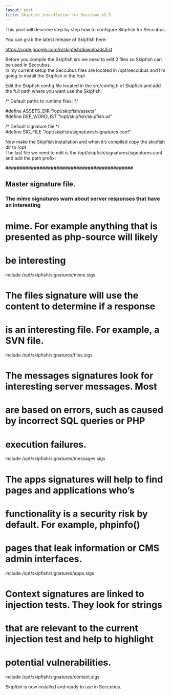 ```yaml
---
layout: post
title: Skipfish installation for Seccubus v2.5
---
```

This post will describe step by step how to configure Skipfish for Seccubus.

You can grab the latest release of Skipfish here:

https://code.google.com/p/skipfish/downloads/list

Before you compile the Skipfish src we need to edit 2 files so Skipfish can be
used in Seccubus.  
In my current setup the Seccubus files are located in /opt/seccubus and I’m
going to install the Skipfish in the /opt

Edit the Skipfish config file located in the src/config.h of Skipfish and add
the full path where you want use the Skipfish:

/* Default paths to runtime files: */

#define ASSETS_DIR “/opt/skipfish/assets”  
#define DEF_WORDLIST “/opt/skipfish/skipfish.wl”

/* Default signature file */  
#define SIG_FILE “/opt/skipfish/signatures/signatures.conf”

Now make the Skipfish installation and when it’s compiled copy the skipfish
dir to /opt  
The last file we need to edit is the /opt/skipfish/signatures/signatures.conf
and add the path prefix:

#############################################  
##  
## Master signature file.  
### The mime signatures warn about server responses that have an interesting  
# mime. For example anything that is presented as php-source will likely  
# be interesting  
include /opt/skipfish/signatures/mime.sigs

# The files signature will use the content to determine if a response  
# is an interesting file. For example, a SVN file.  
include /opt/skipfish/signatures/files.sigs

# The messages signatures look for interesting server messages. Most  
# are based on errors, such as caused by incorrect SQL queries or PHP  
# execution failures.  
include /opt/skipfish/signatures/messages.sigs

# The apps signatures will help to find pages and applications who’s  
# functionality is a security risk by default. For example, phpinfo()  
# pages that leak information or CMS admin interfaces.  
include /opt/skipfish/signatures/apps.sigs

# Context signatures are linked to injection tests. They look for strings  
# that are relevant to the current injection test and help to highlight  
# potential vulnerabilities.  
include /opt/skipfish/signatures/context.sigs

Skipfish is now installed and ready to use in Seccubus.

